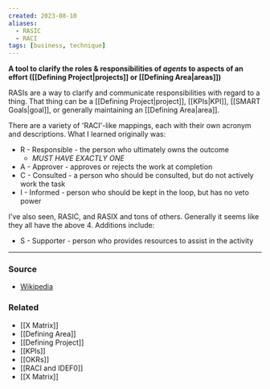 ```yaml
---
created: 2023-08-10
aliases:
  - RASIC
  - RACI
tags: [business, technique]
---
```

**A tool to clarify the roles & responsibilities of *agents* to aspects of an effort ([[Defining Project|projects]] or [[Defining Area|areas]])**

RASIs are a way to clarify and communicate responsibilities with regard to a thing. That thing can be a [[Defining Project|project]], [[KPIs|KPI]], [[SMART Goals|goal]], or generally maintaining an [[Defining Area|area]].

There are a variety of 'RACI'-like mappings, each with their own acronym and descriptions. What I learned originally was:

- R - Responsible - the person who ultimately owns the outcome 
	- *MUST HAVE EXACTLY ONE*
- A - Approver - approves or rejects the work at completion
- C - Consulted - a person who should be consulted, but do not actively work the task
- I - Informed - person who should be kept in the loop, but has no veto power

I've also seen, RASIC, and RASIX and tons of others. Generally it seems like they all have the above 4. Additions include:
- S - Supporter - person who provides resources to assist in the activity

****
### Source
- [Wikipedia](https://en.wikipedia.org/wiki/Responsibility_assignment_matrix)

### Related
- [[X Matrix]]
- [[Defining Area]]
- [[Defining Project]]
- [[KPIs]]
- [[OKRs]]
- [[RACI and IDEF0]]
- [[X Matrix]]
 